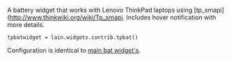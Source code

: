 A battery widget that works with Lenovo ThinkPad laptops using [tp_smapi](http://www.thinkwiki.org/wiki/Tp_smapi. Includes hover notification with more details.

    tpbatwidget = lain.widgets.contrib.tpbat()

Configuration is identical to [main bat widget's](https://github.com/copycat-killer/lain/wiki/bat).